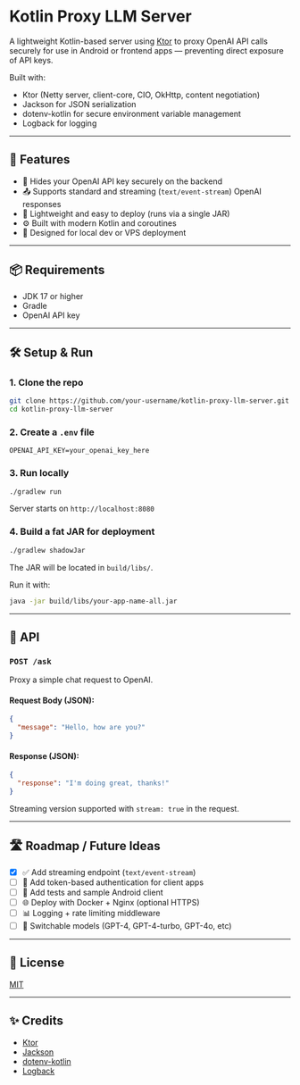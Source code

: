 # Kotlin Proxy LLM Server

A lightweight Kotlin-based server using [Ktor](https://ktor.io/) to proxy OpenAI API calls securely for use in Android or frontend apps — preventing direct exposure of API keys.

Built with:
- Ktor (Netty server, client-core, CIO, OkHttp, content negotiation)
- Jackson for JSON serialization
- dotenv-kotlin for secure environment variable management
- Logback for logging

---

## 🚀 Features

- 🔐 Hides your OpenAI API key securely on the backend  
- 📤 Supports standard and streaming (`text/event-stream`) OpenAI responses  
- 🌱 Lightweight and easy to deploy (runs via a single JAR)  
- ⚙️ Built with modern Kotlin and coroutines  
- 🧪 Designed for local dev or VPS deployment  

---

## 📦 Requirements
- JDK 17 or higher  
- Gradle  
- OpenAI API key  

---

## 🛠 Setup & Run

### 1. Clone the repo
```bash
git clone https://github.com/your-username/kotlin-proxy-llm-server.git
cd kotlin-proxy-llm-server
```

### 2. Create a `.env` file
```env
OPENAI_API_KEY=your_openai_key_here
```

### 3. Run locally
```bash
./gradlew run
```

Server starts on `http://localhost:8080`

### 4. Build a fat JAR for deployment
```bash
./gradlew shadowJar
```
The JAR will be located in `build/libs/`.

Run it with:
```bash
java -jar build/libs/your-app-name-all.jar
```

---

## 📡 API

### `POST /ask`

Proxy a simple chat request to OpenAI.

#### Request Body (JSON):
```json
{
  "message": "Hello, how are you?"
}
```

#### Response (JSON):
```json
{
  "response": "I'm doing great, thanks!"
}
```

Streaming version supported with `stream: true` in the request.

---

## 🛣 Roadmap / Future Ideas

- [x] ✅ Add streaming endpoint (`text/event-stream`)  
- [ ] 🔐 Add token-based authentication for client apps  
- [ ] 🧪 Add tests and sample Android client  
- [ ] 🌐 Deploy with Docker + Nginx (optional HTTPS)  
- [ ] 📊 Logging + rate limiting middleware  
- [ ] 🛞 Switchable models (GPT-4, GPT-4-turbo, GPT-4o, etc)  

---

## 📃 License
[MIT](LICENSE)

---

## ✨ Credits

- [Ktor](https://ktor.io/)  
- [Jackson](https://github.com/FasterXML/jackson)  
- [dotenv-kotlin](https://github.com/cdimascio/dotenv-kotlin)  
- [Logback](http://logback.qos.ch/)
